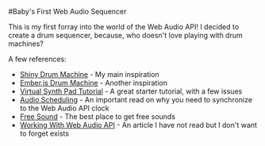 #Baby's First Web Audio Sequencer

This is my first forray into the world of the Web Audio API! I decided to create a drum sequencer, because, who doesn't love playing with drum machines?

A few references:
* [Shiny Drum Machine](http://chromium.googlecode.com/svn/trunk/samples/audio/shiny-drum-machine.html) - My main inspiration
* [Ember.js Drum Machine](https://github.com/adamjmurray/Ember-Drum-Sequencer) - Another inspiration
* [Virtual Synth Pad Tutorial](http://www.sitepoint.com/html5-web-audio-api-tutorial-building-virtual-synth-pad/) - A great starter tutorial, with a few issues
* [Audio Scheduling](http://www.html5rocks.com/en/tutorials/audio/scheduling/) - An important read on why you need to synchronize to the Web Audio API clock
* [Free Sound](http://www.freesound.org/) - The best place to get free sounds
* [Working With Web Audio API](https://developer.tizen.org/documentation/articles/working-web-audio-api) - An article I have not read but I don't want to forget exists
